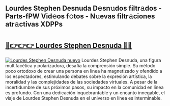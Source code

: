 ## Lourdes Stephen Desnuda D𝚎sn𝚞dos filtr𝚊dos - Parts-fPW Vid𝚎os f𝚘tos - N𝚞evas filtr𝚊ciones atr𝚊ctivas XDPPs

# <h2><a href="http://mb96qi.tromn.icu/?c=Lourdes+Stephen+Desnuda">🔗👉👉👉 Lourdes Stephen Desnuda 🔗🔗</a></h2>

[![Lourdes Stephen Desnuda nuevo](https://i.imgur.com/pEAQMta.gif)](http://mb96qi.tromn.icu/?c=Lourdes+Stephen+Desnuda)
Lourdes Stephen Desnuda, una figura multifacética y polarizadora, desafía la comprensión simple. Su método poco ortodoxo de crear una persona en línea ha magnetizado y ofendido a los espectadores, estimulando debates sobre la expresión artística, la moralidad y las complejidades de las sociedades virtuales. A pesar de la incertidumbre de sus próximos pasos, su impacto en la comunidad en línea es profundo. Con una dedicación inquebrantable y un encanto innegable, el viaje de Lourdes Stephen Desnuda en el universo en línea es interminable.

